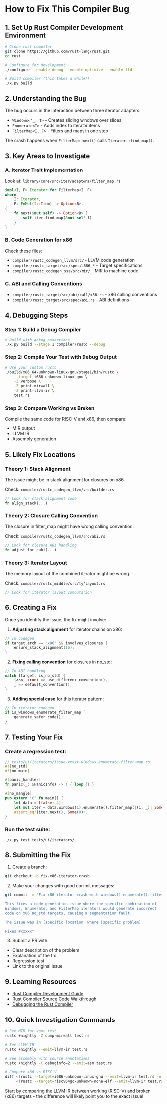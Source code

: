 # How to Fix This Compiler Bug

## 1. Set Up Rust Compiler Development Environment

```bash
# Clone rust compiler
git clone https://github.com/rust-lang/rust.git
cd rust

# Configure for development
./configure --enable-debug --enable-optimize --enable-lld

# Build compiler (this takes a while!)
./x.py build
```

## 2. Understanding the Bug

The bug occurs in the interaction between three iterator adapters:
- `Windows<'_, T>` - Creates sliding windows over slices
- `Enumerate<I>` - Adds index to iterator items  
- `FilterMap<I, F>` - Filters and maps in one step

The crash happens when `FilterMap::next()` calls `Iterator::find_map()`.

## 3. Key Areas to Investigate

### A. Iterator Trait Implementation
Look at: `library/core/src/iter/adapters/filter_map.rs`

```rust
impl<I, F> Iterator for FilterMap<I, F>
where
    I: Iterator,
    F: FnMut(I::Item) -> Option<B>,
{
    fn next(&mut self) -> Option<B> {
        self.iter.find_map(&mut self.f)
    }
}
```

### B. Code Generation for x86
Check these files:
- `compiler/rustc_codegen_llvm/src/` - LLVM code generation
- `compiler/rustc_target/src/spec/i686_*` - Target specifications
- `compiler/rustc_codegen_ssa/src/mir/` - MIR to machine code

### C. ABI and Calling Conventions
- `compiler/rustc_target/src/abi/call/x86.rs` - x86 calling conventions
- `compiler/rustc_target/src/spec/abi.rs` - ABI definitions

## 4. Debugging Steps

### Step 1: Build a Debug Compiler
```bash
# Build with debug assertions
./x.py build --stage 1 compiler/rustc --debug
```

### Step 2: Compile Your Test with Debug Output
```bash
# Use your custom rustc
./build/x86_64-unknown-linux-gnu/stage1/bin/rustc \
    --target i686-unknown-linux-gnu \
    -Z verbose \
    -Z print-mir=all \
    -Z print-llvm-ir \
    test.rs
```

### Step 3: Compare Working vs Broken
Compile the same code for RISC-V and x86, then compare:
- MIR output
- LLVM IR
- Assembly generation

## 5. Likely Fix Locations

### Theory 1: Stack Alignment
The issue might be in stack alignment for closures on x86.

Check: `compiler/rustc_codegen_llvm/src/builder.rs`
```rust
// Look for stack alignment code
fn align_stack(...)
```

### Theory 2: Closure Calling Convention
The closure in filter_map might have wrong calling convention.

Check: `compiler/rustc_codegen_llvm/src/abi.rs`
```rust
// Look for closure ABI handling
fn adjust_for_cabi(...)
```

### Theory 3: Iterator Layout
The memory layout of the combined iterator might be wrong.

Check: `compiler/rustc_middle/src/ty/layout.rs`
```rust
// Look for iterator layout computation
```

## 6. Creating a Fix

Once you identify the issue, the fix might involve:

1. **Adjusting stack alignment** for iterator chains on x86:
```rust
// In codegen
if target.arch == "x86" && involves_closures {
    ensure_stack_alignment(16);
}
```

2. **Fixing calling convention** for closures in no_std:
```rust
// In ABI handling
match (target, is_no_std) {
    (X86, true) => use_different_convention(),
    _ => default_convention(),
}
```

3. **Adding special case** for this iterator pattern:
```rust
// In iterator codegen
if is_windows_enumerate_filter_map {
    generate_safer_code();
}
```

## 7. Testing Your Fix

### Create a regression test:
```rust
// tests/ui/iterators/issue-xxxxx-windows-enumerate-filter-map.rs
#![no_std]
#![no_main]

#[panic_handler]
fn panic(_: &PanicInfo) -> ! { loop {} }

#[no_mangle]
pub extern "C" fn main() {
    let data = [false; 4];
    let mut iter = data.windows(1).enumerate().filter_map(|(i, _)| Some(i));
    assert_eq!(iter.next(), Some(0));
}
```

### Run the test suite:
```bash
./x.py test tests/ui/iterators/
```

## 8. Submitting the Fix

1. Create a branch:
```bash
git checkout -b fix-x86-iterator-crash
```

2. Make your changes with good commit messages:
```bash
git commit -m "Fix x86 iterator crash with windows().enumerate().filter_map()

This fixes a code generation issue where the specific combination of
Windows, Enumerate, and FilterMap iterators would generate incorrect
code on x86 no_std targets, causing a segmentation fault.

The issue was in [specific location] where [specific problem].

Fixes #xxxxx"
```

3. Submit a PR with:
- Clear description of the problem
- Explanation of the fix
- Regression test
- Link to the original issue

## 9. Learning Resources

- [Rust Compiler Development Guide](https://rustc-dev-guide.rust-lang.org/)
- [Rust Compiler Source Code Walkthrough](https://www.youtube.com/watch?v=eQt48qYUUos)
- [Debugging the Rust Compiler](https://rustc-dev-guide.rust-lang.org/compiler-debugging.html)

## 10. Quick Investigation Commands

```bash
# See MIR for your test
rustc +nightly -Z dump-mir=all test.rs

# See LLVM IR
rustc +nightly --emit=llvm-ir test.rs

# See assembly with source annotations
rustc +nightly -C debuginfo=2 --emit=asm test.rs

# Compare x86 vs RISC-V
diff <(rustc --target=i686-unknown-linux-gnu --emit=llvm-ir test.rs -o -) \
     <(rustc --target=riscv64gc-unknown-none-elf --emit=llvm-ir test.rs -o -)
```

Start by comparing the LLVM IR between working (RISC-V) and broken (x86) targets - the difference will likely point you to the exact issue!